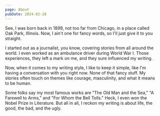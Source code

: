 ```yaml
---
page: About
pubDate: 2024-02-28
---
```



See, I was born back in 1899, not too far from Chicago, in a place called Oak Park, Illinois. Now, I ain't one for fancy words, so I'll just give it to you straight.

I started out as a journalist, you know, covering stories from all around the world. I even worked as an ambulance driver during World War I. Those experiences, they left a mark on me, and they sure influenced my writing.

Now, when it comes to my writing style, I like to keep it simple, like I'm having a conversation with you right now. None of that fancy stuff. My stories often touch on themes like courage, masculinity, and what it means to be human.

Some folks say my most famous works are "The Old Man and the Sea," "A Farewell to Arms," and "For Whom the Bell Tolls." Heck, I even won the Nobel Prize in Literature. But all in all, I reckon my writing is about life, the good, the bad, and the ugly.

